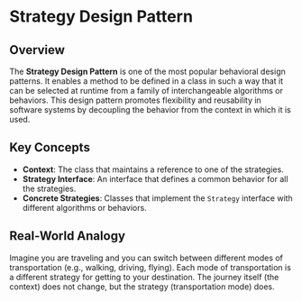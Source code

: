 # Strategy Design Pattern

## Overview
The **Strategy Design Pattern** is one of the most popular behavioral design patterns. It enables a method to be defined in a class in such a way that it can be selected at runtime from a family of interchangeable algorithms or behaviors. This design pattern promotes flexibility and reusability in software systems by decoupling the behavior from the context in which it is used.

## Key Concepts
- **Context**: The class that maintains a reference to one of the strategies.
- **Strategy Interface**: An interface that defines a common behavior for all the strategies.
- **Concrete Strategies**: Classes that implement the `Strategy` interface with different algorithms or behaviors.

## Real-World Analogy
Imagine you are traveling and you can switch between different modes of transportation (e.g., walking, driving, flying). Each mode of transportation is a different strategy for getting to your destination. The journey itself (the context) does not change, but the strategy (transportation mode) does.


